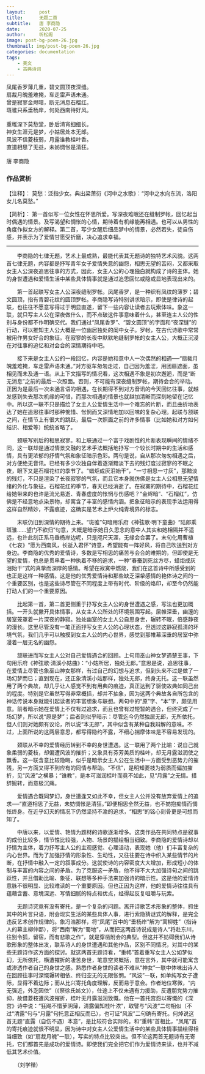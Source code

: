 ```yaml
---
layout:     post
title:      无题二首
subtitle:   唐 李商隐
date:       2020-07-25
author:     听松阁
image: post-bg-poem-26.jpg
thumbnail: img/post-bg-poem-26.jpg
categories: documentation
tags:
    - 美文
    - 古典诗词
---
```


凤尾香罗薄几重，碧文圆顶夜深缝。<br>
扇裁月魄羞难掩，车走雷声语未通。<br>
曾是寂寥金烬暗，断无消息石榴红。<br>
斑骓只系垂杨岸，何处西南待好风。<br>
<br>
重帷深下莫愁堂，卧后清宵细细长。<br>
神女生涯元是梦，小姑居处本无郎。<br>
风波不信菱枝弱，月露谁教桂叶香。<br>
直道相思了无益，未妨惆怅是清狂。<br>
<br>
唐 李商隐


### 作品赏析
【注释】：
莫愁：泛指少女。典出梁萧衍《河中之水歌》：“河中之水向东流，洛阳女儿名莫愁。”

【简析】：
第一首似写一位女性在怀思所爱。写深夜难眠还在缝制罗帐，回忆起当时偶遇的情景。及写渴望和惆怅的心情，期待着有机缘能再相遇。也可以从男性的角度作拟女方的解释。第二首，写少女醒后细品梦中的情景，必然若失，徒自伤感，并表示为了爱情甘愿受折磨，决心追求幸福。

-----------------------------------
　　李商隐的七律无题，艺术上最成熟，最能代表其无题诗的独特艺术风貌。这两首七律无题，内容都是抒写青年女子爱情失意的幽怨，相思无望的苦闷，又都采取女主人公深夜追思往事的方式，因此，女主人公的心理独白就构成了诗的主体。她的身世遭遇和爱情生活中某些具体情事就是通过追思回忆或隐或显地表现出来的。

　　第一首起联写女主人公深夜缝制罗帐。凤尾香罗，是一种织有凤纹的薄罗；碧文圆顶，指有青碧花纹的圆顶罗帐。李商隐写诗特别讲求暗示，即使是律诗的起联，也往往不愿意写得过于明显直遂，留下一些内容让读者去玩索体味。象这一联，就只写主人公在深夜做什么，而不点破这件事意味着什么，甚至连主人公的性别与身份都不作明确交代。我们通过“凤尾香罗”、“碧文圆顶”的字面和“夜深缝”的行动，可以推知主人公大概是一位幽居独处的闺中女子。罗帐，在古代诗歌中常常被用作男女好合的象征。在寂寥的长夜中默默地缝制罗帐的女主人公，大概正沉浸在对往事的追忆和对会合的深情期待中吧。

　　接下来是女主人公的一段回忆，内容是她和意中人一次偶然的相遇──“扇裁月魄羞难掩，车走雷声语未通。”对方驱车匆匆走过，自己因为羞涩，用团扇遮面，虽相见而未及通一语。从上下文描写的情况看，这次相遇不象是初次邂逅，而是“断无消息”之前的最后一次照面。否则，不可能有深夜缝制罗帐，期待会合的举动。正因为是最后一次未通言语的相遇，在长期得不到对方音讯的今天回忆往事，就越发感到失去那次机缘的可惜，而那次相遇的情景也就越加清晰而深刻地留在记忆中。所以这一联不只是描绘了女主人公爱情生活中一个难忘的片断，而且曲折地表达了她在追思往事时那种惋惜、怅惘而又深情地加以回味的复杂心理。起联与颔联之间，在情节上有很大的跳跃，最后一次照面之前的许多情事（比如她和对方如何结识、相爱等）统统省略了。

　　颈联写别后的相思寂寥。和上联通过一个富于戏剧性的片断表现瞬间的情绪不同，这一联却是通过情景交融的艺术手法概括地抒写一个较长时期中的生活和感情，具有更浓郁的抒情气氛和象征暗示色彩。两句是说，自从那次匆匆相遇之后，对方便绝无音讯。已经有多少次独自伴着逐渐黯淡下去的残灯度过寂寥的不眠之夜，眼下又是石榴花红的季节了。“蜡炬成灰泪始干”，“一寸相思一寸灰”，那黯淡的残灯，不只是渲染了长夜寂寥的气氛，而且它本身就仿佛是女主人公相思无望情绪的外化与象征。石榴花红的季节，春天已经消逝了。在寂寞的期待中，石榴花红给她带来的也许是流光易逝、青春虚度的怅惘与伤感吧？“金烬暗”、“石榴红”，仿佛是不经意地点染景物，却寓含了丰富的感情内涵。把象征暗示的表现手法运用得这样自然精妙，不露痕迹，这确实是艺术上炉火纯青境界的标志。

　　末联仍旧到深情的期待上来。“斑骓”句暗用乐府《神弦歌·明下童曲》“陆郎乘斑骓……望门不欲归”句意，大概是暗示她日久思念的意中人其实和她相隔并不遥远，也许此刻正系马垂杨岸边呢，只是咫尺天涯，无缘会合罢了。末句化用曹植《七哀》“愿为西南风，长逝入君怀”诗意，希望能有一阵好风，将自己吹送到对方身边。李商隐的优秀的爱情诗，多数是写相思的痛苦与会合的难期的，但即使是无望的爱情，也总是贯串着一种执着不移的追求，一种“春蚕到死丝方尽，蜡炬成灰泪始干”式的真挚而深厚的感情。希望在寂寞中燃烧，我们在这首诗中所感受到的也正是这样一种感情。这是他的优秀爱情诗和那些缺乏深挚感情的艳体诗之间的一个重要区别，也是这些诗尽管在不同程度上带有时代、阶级的烙印，却至今仍然能打动人们的一个重要原因。

　　比起第一首，第二首更侧重于抒写女主人公的身世遭遇之感，写法也更加概括。一开头就撇开具体情事，从女主人公所处的环境氛围写起。层帷深垂，幽邃的居室笼罩着一片深夜的静寂。独处幽室的女主人公自思身世，辗转不眠，倍感静夜的漫长。这里尽管没有一笔正面抒写女主人公的心理状态，但透过这静寂孤清的环境气氛，我们几乎可以触摸到女主人公的内心世界，感觉到那帷幕深垂的居室中弥漫着一层无名的幽怨。

　　颔联进而写女主人公对自己爱情遇合的回顾。上句用巫山神女梦遇楚王事，下句用乐府《神弦歌·清溪小姑曲》：“小姑所居，独处无郎。”意思是说，追思往事，在爱情上尽管也象巫山神女那样，有过自己的幻想与追求，但到头来不过是做了一场幻梦而已；直到现在，还正象清溪小姑那样，独处无郎，终身无托。这一联虽然用了两个典故，却几乎让人感觉不到有用典的痕迹，真正达到了驱使故典如同己出的程度。特别是它虽然写得非常概括，却并不抽象，因为这两个典故各自所包含的神话传说本身就能引起读者的丰富想象与联想。两句中的“原”字、“本”字，颇见用意。前者暗示她在爱情上不仅有过追求，而且也曾有过短暂的遇合，但终究成了一场幻梦，所以说“原是梦”；后者则似乎暗示：尽管迄今仍然独居无郎，无所依托，但人们则对她颇有议论，所以说“本无郎”，其中似含有某种自我辩解的意味。不过，上面所说的这两层意思，都写得隐约不露，不细心揣摩体味是不容易发现的。

　　颈联从不幸的爱情经历转到不幸的身世遭遇。这一联用了两个比喻：说自己就象柔弱的菱枝，却偏遭风波的摧折；又象具有芬芳美质的桂叶，却无月露滋润使之飘香。这一联含意比较隐晦，似乎是暗示女主人公在生活中一方面受到恶势力的摧残，另一方面又得不到应有的同情与帮助。“不信”，是明知菱枝为弱质而偏加摧折，见“风波”之横暴；“谁教”，是本可滋润桂叶而竟不如此，见“月露”之无情。措辞婉转，而意极沉痛。

　　爱情遇合既同梦幻，身世遭逢又如此不幸，但女主人公并没有放弃爱情上的追求──“直道相思了无益，未妨惆怅是清狂。”即便相思全然无益，也不妨抱痴情而惆怅终身。在近乎幻灭的情况下仍然坚持不渝的追求，“相思”的铭心刻骨更是可想而知了。

　　中唐以来，以爱情、艳情为题材的诗歌逐渐增多。这类作品在共同特点是叙事的成份比较多，情节性比较强，人物、场景的描绘相当细致。李商隐的爱情诗却以抒情为主体，着力抒写主人公的主观感觉、心理活动，表现她（他）们丰富复杂的内心世界。而为了加强抒情的形象性、生动性，又往往要在诗中织入某些情节的片断，在抒情中融入一定的叙事成分。这就使诗的内容密度大大增加，形成短小的体制与丰富的内容之间的矛盾。为了克服这一矛盾，他不得不大大加强诗句之间的跳跃性，并且借助比喻、象征、联想等多种手法来加强诗的暗示性。这是他的爱情诗意脉不很明显、比较难读的一个重要原因。但也正因为这样，他的爱情诗往往具有蕴藉含蓄、意境深远、写情细腻的特点和优点，经得起反复咀嚼与玩索。

　　无题诗究竟有没有寄托，是一个复杂的问题。离开诗歌艺术形象的整体，抓住其中的片言只语，附会现实生活的某些具体人事，进行索隐猜谜式的解释，是完全违反艺术创作规律的。象冯浩那样，将“凤尾”首中的“垂杨岸”解为“寓柳姓”（指诗人的幕主柳仲郢），将“西南”解为“蜀地”，从而把这两首诗说成是诗人“将赴东川，往别令狐，留宿，而有悲歌之作”，就是穿凿附会的典型。但这并不妨碍我们从诗歌形象的整体出发，联系诗人的身世遭遇和其他作品，区别不同情况，对其中的某些无题诗作这方面的探讨。就这两首无题诗看，“重帏”首着重写女主人公如梦似幻，无所依托，横遭摧折的凄苦身世，笔意空灵概括，意在言外，其中就可能寓含或渗透作者自己的身世之感。熟悉作者身世的读者不难从“神女”一联中体味出诗人在回顾往事时深慨辗转相依、终归空无的无限怅惘。“风波”一联，如单纯写女子遭际，显得不着边际；而从比兴寄托角度理解，反而易于意会。作者地位寒微，“内无强近，外乏因依”（《祭徐氏姊文》），仕途上不仅未遇有力援助，反遭朋党势力摧抑，故借菱枝遭风波摧折，桂叶无月露滋润致慨。他在一首托宫怨以寄慨的《深宫》诗中说：“狂飚不惜萝阴薄，清露偏知桂叶浓”，取譬与“风波”二句相似（不过“清露”句与“月露”句托意正相反而已），也可证“风波”二句确有寄托。何焯说这首无题“直露（自伤不遇）本意”，是比较符合实际的。和“重帏”首相比，“凤尾”首的寄托痕迹就很不明显，因为诗中对女主人公爱情生活中的某些具体情事描绘得相当细致（如“扇裁月魄”一联），写实的特点比较突出。但不论这两首无题诗有无寄托，它们都首先是成功的爱情诗。即使我们完全把它们作为爱情诗来读，也并不减低其艺术价值。

　　（刘学锴）
